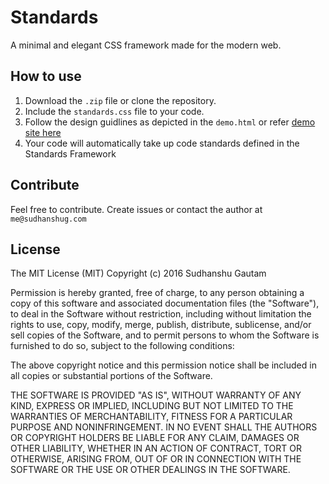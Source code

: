 # Standards
A minimal and elegant CSS framework made for the modern web.

## How to use
1. Download the `.zip` file or clone the repository.
2. Include the `standards.css` file to your code.
3. Follow the design guidlines as depicted in the `demo.html` or refer [demo site here](http://sudhanshug.com/standards)
4. Your code will automatically take up code standards defined in the Standards Framework

## Contribute
Feel free to contribute. Create issues or contact the author at `me@sudhanshug.com`

## License
The MIT License (MIT)
Copyright (c) 2016 Sudhanshu Gautam

Permission is hereby granted, free of charge, to any person obtaining a copy of this software and associated documentation files (the "Software"), to deal in the Software without restriction, including without limitation the rights to use, copy, modify, merge, publish, distribute, sublicense, and/or sell copies of the Software, and to permit persons to whom the Software is furnished to do so, subject to the following conditions:

The above copyright notice and this permission notice shall be included in all copies or substantial portions of the Software.

THE SOFTWARE IS PROVIDED "AS IS", WITHOUT WARRANTY OF ANY KIND, EXPRESS OR IMPLIED, INCLUDING BUT NOT LIMITED TO THE WARRANTIES OF MERCHANTABILITY, FITNESS FOR A PARTICULAR PURPOSE AND NONINFRINGEMENT. IN NO EVENT SHALL THE AUTHORS OR COPYRIGHT HOLDERS BE LIABLE FOR ANY CLAIM, DAMAGES OR OTHER LIABILITY, WHETHER IN AN ACTION OF CONTRACT, TORT OR OTHERWISE, ARISING FROM, OUT OF OR IN CONNECTION WITH THE SOFTWARE OR THE USE OR OTHER DEALINGS IN THE SOFTWARE.

